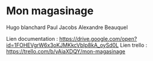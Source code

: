 # Mon magasinage

Hugo blanchard
Paul Jacobs
Alexandre Beauquel

Lien documentation : https://drive.google.com/open?id=1FOHEVgrW6x3oKJMKkcVbIp8kA_oySd0L
Lien trello :  https://trello.com/b/yAiaXDQY/mon-magasinage

